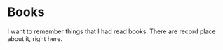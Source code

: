 # Books
I want to remember things that I had read books. There are record place about it, right here.
